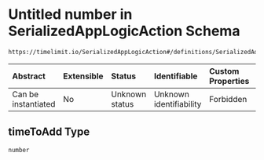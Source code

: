 # Untitled number in SerializedAppLogicAction Schema

```txt
https://timelimit.io/SerializedAppLogicAction#/definitions/SerializedAddUsedTimeAction/properties/timeToAdd
```



| Abstract            | Extensible | Status         | Identifiable            | Custom Properties | Additional Properties | Access Restrictions | Defined In                                                                                            |
| :------------------ | :--------- | :------------- | :---------------------- | :---------------- | :-------------------- | :------------------ | :---------------------------------------------------------------------------------------------------- |
| Can be instantiated | No         | Unknown status | Unknown identifiability | Forbidden         | Allowed               | none                | [SerializedAppLogicAction.schema.json\*](SerializedAppLogicAction.schema.json "open original schema") |

## timeToAdd Type

`number`
